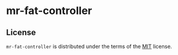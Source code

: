 # mr-fat-controller

## License

`mr-fat-controller` is distributed under the terms of the [MIT](https://spdx.org/licenses/MIT.html) license.
